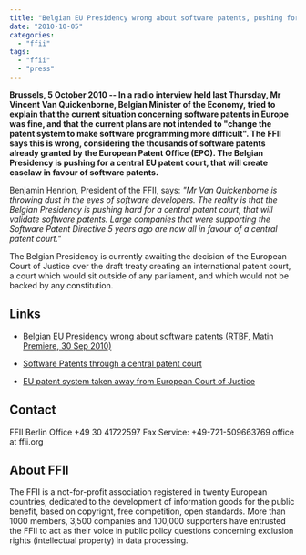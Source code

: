 ```yaml
---
title: "Belgian EU Presidency wrong about software patents, pushing for their validation"
date: "2010-10-05"
categories: 
  - "ffii"
tags: 
  - "ffii"
  - "press"
---
```


**Brussels, 5 October 2010 -- In a radio interview held last Thursday, Mr Vincent Van Quickenborne, Belgian Minister of the Economy, tried to explain that the current situation concerning software patents in Europe was fine, and that the current plans are not intended to "change the patent system to make software programming more difficult". The FFII says this is wrong, considering the thousands of software patents already granted by the European Patent Office (EPO). The Belgian Presidency is pushing for a central EU patent court, that will create caselaw in favour of software patents.**

Benjamin Henrion, President of the FFII, says: _"Mr Van Quickenborne is throwing dust in the eyes of software developers. The reality is that the Belgian Presidency is pushing hard for a central patent court, that will validate software patents. Large companies that were supporting the Software Patent Directive 5 years ago are now all in favour of a central patent court."_

The Belgian Presidency is currently awaiting the decision of the European Court of Justice over the draft treaty creating an international patent court, a court which would sit outside of any parliament, and which would not be backed by any constitution.

## Links

- [Belgian EU Presidency wrong about software patents (RTBF, Matin Premiere, 30 Sep 2010)](http://www.youtube.com/watch?v=8X3o2aCYmSo)
    
- [Software Patents through a central patent court](http://epla.ffii.org/quotes)
    
- [EU patent system taken away from European Court of Justice](http://press.ffii.org/Press%20releases/EU%20patent%20system%20taken%20away%20from%20European%20Court%20of%20Justice)
    

## Contact

FFII Berlin Office +49 30 41722597 Fax Service: +49-721-509663769 office at ffii.org

## About FFII

The FFII is a not-for-profit association registered in twenty European countries, dedicated to the development of information goods for the public benefit, based on copyright, free competition, open standards. More than 1000 members, 3,500 companies and 100,000 supporters have entrusted the FFII to act as their voice in public policy questions concerning exclusion rights (intellectual property) in data processing.
